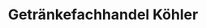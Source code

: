 ---
title: "Getränkefachhandel Köhler"
url: /langgoens/getraenkefachhandel-koehler/
shop: Getränke
---